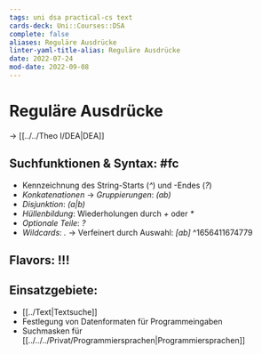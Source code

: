 ```yaml
---
tags: uni dsa practical-cs text
cards-deck: Uni::Courses::DSA
complete: false
aliases: Reguläre Ausdrücke
linter-yaml-title-alias: Reguläre Ausdrücke
date: 2022-07-24
mod-date: 2022-09-08
---
```


# Reguläre Ausdrücke
-> [[../../Theo I/DEA|DEA]]

## Suchfunktionen & Syntax: #fc
- Kennzeichnung des String-Starts (*^*) und -Endes (*?*)
- *Konkatenationen*
	-> *Gruppierungen*: *(ab)*
- *Disjunktion*: *(a|b)*
- *Hüllenbildung*: Wiederholungen durch *+* oder *\**
- *Optionale Teile*: *?*
- *Wildcards*: *.*
	-> Verfeinert durch Auswahl: *[ab]*
^1656411674779

## Flavors: !!!

## Einsatzgebiete:
- [[../Text|Textsuche]]
- Festlegung von Datenformaten für Programmeingaben
- Suchmasken für [[../../../Privat/Programmiersprachen|Programmiersprachen]]
